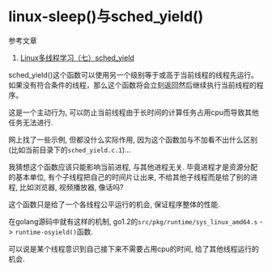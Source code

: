 # linux-sleep()与sched_yield()

参考文章

1. [Linux多线程学习（七）sched_yield](https://blog.csdn.net/xiaoyeyopulei/article/details/7965533)

sched_yield()这个函数可以使用另一个级别等于或高于当前线程的线程先运行。如果没有符合条件的线程，那么这个函数将会立刻返回然后继续执行当前线程的程序。

这是一个主动行为, 可以防止当前线程由于长时间的计算任务占用cpu而导致其他任务无法进行.

网上找了一些示例, 但都没什么实际作用, 因为这个函数加与不加看不出什么区别(比如当前目录下的`sched_yield.c.1`)...

我猜想这个函数应该只能影响当前进程, 与其他进程无关. 毕竟进程才是资源分配的基本单位, 有个子线程把自己的时间片让出来, 不给其他子线程而是给了别的进程, 比如浏览器, 视频播放器, 像话吗?

这个函数只是给了一个各线程公平运行的机会, 保证程序整体的性能.

在golang源码中就有这样的机制, go1.2的`src/pkg/runtime/sys_linux_amd64.s` -> `runtime·osyield()`函数.

可以说是某个线程意识到自己接下来不需要占用cpu的时间, 给了其他线程运行的机会.
